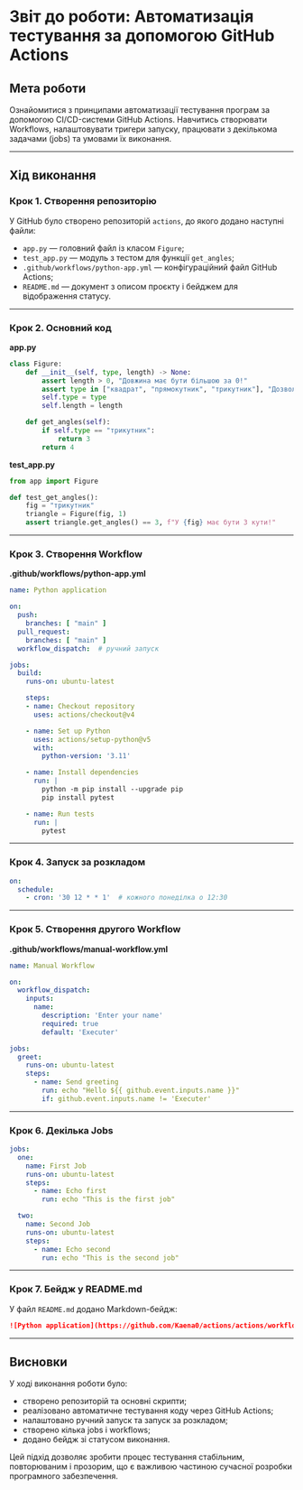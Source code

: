 # Звіт до роботи: Автоматизація тестування за допомогою GitHub Actions

## Мета роботи

Ознайомитися з принципами автоматизації тестування програм за допомогою CI/CD-системи GitHub Actions. Навчитись створювати Workflows, налаштовувати тригери запуску, працювати з декількома задачами (jobs) та умовами їх виконання.

---

## Хід виконання

### Крок 1. Створення репозиторію

У GitHub було створено репозиторій `actions`, до якого додано наступні файли:

- `app.py` — головний файл із класом `Figure`;
- `test_app.py` — модуль з тестом для функції `get_angles`;
- `.github/workflows/python-app.yml` — конфігураційний файл GitHub Actions;
- `README.md` — документ з описом проєкту і бейджем для відображення статусу.

---

### Крок 2. Основний код

**app.py**
```python
class Figure:
    def __init__(self, type, length) -> None:
        assert length > 0, "Довжина має бути більшою за 0!"
        assert type in ["квадрат", "прямокутник", "трикутник"], "Дозволені фігури: квадрат, прямокутник, трикутник"
        self.type = type
        self.length = length

    def get_angles(self):
        if self.type == "трикутник":
            return 3
        return 4
```

**test_app.py**
```python
from app import Figure

def test_get_angles():
    fig = "трикутник"
    triangle = Figure(fig, 1)
    assert triangle.get_angles() == 3, f"У {fig} має бути 3 кути!"
```

---

### Крок 3. Створення Workflow

**.github/workflows/python-app.yml**
```yaml
name: Python application

on:
  push:
    branches: [ "main" ]
  pull_request:
    branches: [ "main" ]
  workflow_dispatch:  # ручний запуск

jobs:
  build:
    runs-on: ubuntu-latest

    steps:
    - name: Checkout repository
      uses: actions/checkout@v4

    - name: Set up Python
      uses: actions/setup-python@v5
      with:
        python-version: '3.11'

    - name: Install dependencies
      run: |
        python -m pip install --upgrade pip
        pip install pytest

    - name: Run tests
      run: |
        pytest
```

---

### Крок 4. Запуск за розкладом
```yaml
on:
  schedule:
    - cron: '30 12 * * 1'  # кожного понеділка о 12:30
```

---

### Крок 5. Створення другого Workflow

**.github/workflows/manual-workflow.yml**
```yaml
name: Manual Workflow

on:
  workflow_dispatch:
    inputs:
      name:
        description: 'Enter your name'
        required: true
        default: 'Executer'

jobs:
  greet:
    runs-on: ubuntu-latest
    steps:
      - name: Send greeting
        run: echo "Hello ${{ github.event.inputs.name }}"
        if: github.event.inputs.name != 'Executer'
```

---

### Крок 6. Декілька Jobs
```yaml
jobs:
  one:
    name: First Job
    runs-on: ubuntu-latest
    steps:
      - name: Echo first
        run: echo "This is the first job"

  two:
    name: Second Job
    runs-on: ubuntu-latest
    steps:
      - name: Echo second
        run: echo "This is the second job"
```

---

### Крок 7. Бейдж у README.md

У файл `README.md` додано Markdown-бейдж:
```markdown
![Python application](https://github.com/Kaena0/actions/actions/workflows/python-app.yml/badge.svg)
```

---

## Висновки

У ході виконання роботи було:

- створено репозиторій та основні скрипти;
- реалізовано автоматичне тестування коду через GitHub Actions;
- налаштовано ручний запуск та запуск за розкладом;
- створено кілька jobs і workflows;
- додано бейдж зі статусом виконання.

Цей підхід дозволяє зробити процес тестування стабільним, повторюваним і прозорим, що є важливою частиною сучасної розробки програмного забезпечення.
